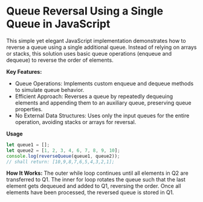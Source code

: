 # Queue Reversal Using a Single Queue in JavaScript
This simple yet elegant JavaScript implementation demonstrates how to reverse a queue using a single additional queue. Instead of relying on arrays or stacks, this solution uses basic queue operations (enqueue and dequeue) to reverse the order of elements.

**Key Features:**
- Queue Operations: Implements custom enqueue and dequeue methods to simulate queue behavior.
- Efficient Approach: Reverses a queue by repeatedly dequeuing elements and appending them to an auxiliary queue, preserving queue properties.
- No External Data Structures: Uses only the input queues for the entire operation, avoiding stacks or arrays for reversal.

**Usage**

```js
let queue1 = [];
let queue2 = [1, 2, 3, 4, 6, 7, 8, 9, 10];
console.log(reverseQueue(queue1, queue2));  
// shall return: [10,9,8,7,6,5,4,3,2,1];
```

**How It Works:**
The outer while loop continues until all elements in Q2 are transferred to Q1.
The inner for loop rotates the queue such that the last element gets dequeued and added to Q1, reversing the order.
Once all elements have been processed, the reversed queue is stored in Q1.





